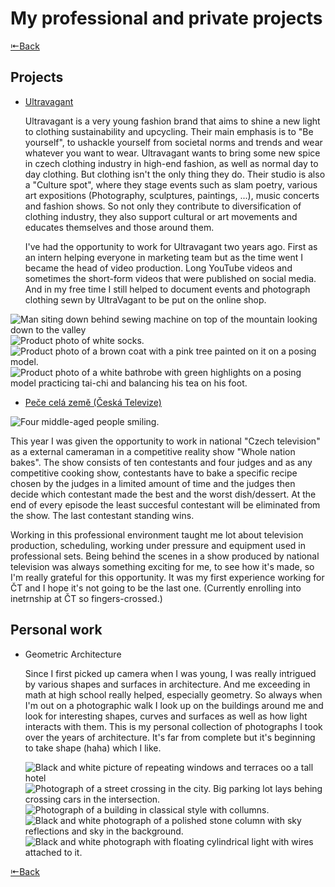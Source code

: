 # My professional and private projects
[⇤Back](/english-for-designers/README.md)
## Projects
- [Ultravagant](https://www.instagram.com/ultravagant)

  Ultravagant is a very young fashion brand that aims to shine a new light to clothing sustainability and upcycling. Their main emphasis is to "Be yourself", to ushackle yourself from societal norms and trends and wear whatever you want to wear. Ultravagant wants to bring some new spice in czech clothing industry in high-end fashion, as well as normal day to day clothing. But clothing isn't the only thing they do. Their studio is also a "Culture spot", where they stage events such as slam poetry, various art expositions (Photography, sculptures, paintings, ...), music concerts and fashion shows. So not only they contribute to diversification of clothing industry, they also support cultural or art movements and educates themselves and those around them.

  I've had the opportunity to work for Ultravagant two years ago. First as an intern helping everyone in marketing team but as the time went I became the head of video production. Long YouTube videos and sometimes the short-form videos that were published on social media. And in my free time I still helped to document events and photograph clothing sewn by UltraVagant to be put on the online shop.

![Man siting down behind sewing machine on top of the mountain looking down to the valley](uv-1.png)
![Product photo of white socks.](uv-2.png)
![Product photo of a brown coat with a pink tree painted on it on a posing model.](uv-3.png)
![Product photo of a white bathrobe with green highlights on a posing model practicing tai-chi and balancing his tea on his foot.](uv-4.png)

- [Peče celá země (Česká Televize)](https://www.ceskatelevize.cz/porady/12309875102-pece-cela-zeme/)

![Four middle-aged people smiling.](ct.png)

This year I was given the opportunity to work in national "Czech television" as a external cameraman in a competitive reality show "Whole nation bakes". The show consists of ten contestants and four judges and as any competitive cooking show, contestants have to bake a specific recipe chosen by the judges in a limited amount of time and the judges then decide which contestant made the best and the worst dish/dessert. At the end of every episode the least succesful contestant will be eliminated from the show. The last contestant standing wins.

Working in this professional environment taught me lot about television production, scheduling, working under pressure and equipment used in professional sets. Being behind the scenes in a show produced by national television was always something exciting for me, to see how it's made, so I'm really grateful for this opportunity. It was my first experience working for ČT and I hope it's not going to be the last one. (Currently enrolling into inetrnship at ČT so fingers-crossed.)

## Personal work

- Geometric Architecture

  Since I first picked up camera when I was young, I was really intrigued by various shapes and surfaces in architecture. And me exceeding in math at high school really helped, especially geometry. So always when I'm out on a photographic walk I look up on the buildings around me and look for interesting shapes, curves and surfaces as well as how light interacts with them. This is my personal collection of photographs I took over the years of architecture. It's far from complete but it's beginning  to take shape (haha) which I like.

  ![Black and white picture of repeating windows and terraces oo a tall hotel](geo1.png)
  ![Photograph of a street crossing in the city. Big parking lot lays behing crossing cars in the intersection.](geo2.png)
  ![Photograph of a building in classical style with collumns.](geo3.png)
  ![Black and white photograph of a polished stone column with sky reflections and sky in the background.](geo4.png)
  ![Black and white photograph with floating cylindrical light with wires attached to it.](geo5.png)

[⇤Back](/english-for-designers/README.md)
